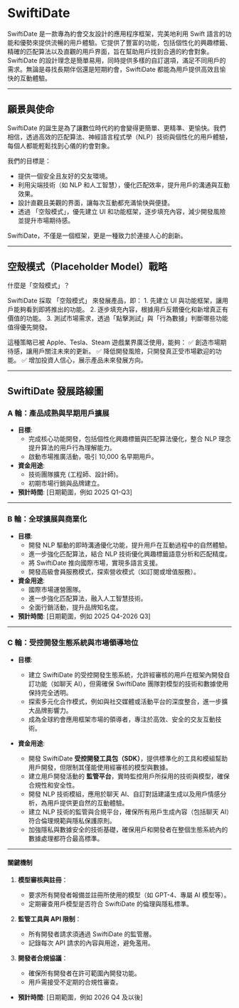# SwiftiDate
SwiftiDate 是一款專為約會交友設計的應用程序框架，完美地利用 Swift 語言的功能和優勢來提供流暢的用戶體驗。它提供了豐富的功能，包括個性化的興趣標籤、精確的匹配算法以及直觀的用戶界面，旨在幫助用戶找到合適的約會對象。SwiftiDate 的設計理念是簡單易用，同時提供多樣的自訂選項，滿足不同用戶的需求。無論是尋找長期伴侶還是短期約會，SwiftiDate 都能為用戶提供高效且愉快的互動體驗。

---

## 願景與使命

SwiftiDate 的誕生是為了讓數位時代的約會變得更簡單、更精準、更愉快。我們相信，透過高效的匹配算法、神經語言程式學（NLP）技術與個性化的用戶體驗，每個人都能輕鬆找到心儀的約會對象。

我們的目標是：
- 提供一個安全且友好的交友環境。
- 利用尖端技術（如 NLP 和人工智慧），優化匹配效率，提升用戶的溝通與互動效果。
- 設計直觀且美觀的界面，讓每次互動都充滿愉快與便捷。
- 透過 「空殼模式」，優先建立 UI 和功能框架，逐步填充內容，減少開發風險並提升市場期待感。

SwiftiDate，不僅是一個框架，更是一種致力於連接人心的創新。

---

## 空殼模式（Placeholder Model）戰略

什麼是「空殼模式」？

SwiftiDate 採取 「空殼模式」 來發展產品，即：
	1.	先建立 UI 與功能框架，讓用戶能夠看到即將推出的功能。
	2.	逐步填充內容，根據用戶反饋優化和新增真正有價值的功能。
	3.	測試市場需求，透過「點擊測試」與「行為數據」判斷哪些功能值得優先開發。

這種策略已被 Apple、Tesla、Steam 遊戲業界廣泛使用，能夠：
✅ 創造市場期待感，讓用戶關注未來的更新。
✅ 降低開發風險，只開發真正受市場歡迎的功能。
✅ 增加投資人信心，展示產品未來發展方向。

---

## SwiftiDate 發展路線圖

### A 輪：產品成熟與早期用戶擴展
- **目標**: 
  - 完成核心功能開發，包括個性化興趣標籤與匹配算法優化，整合 NLP 理念提升算法的用戶行為理解能力。
  - 啟動市場推廣活動，吸引 10,000 名早期用戶。
- **資金用途**: 
  - 技術團隊擴充 (工程師、設計師)。
  - 初期市場行銷與品牌建立。
- **預計時間**: [日期範圍，例如 2025 Q1-Q3]

---

### B 輪：全球擴展與商業化
- **目標**: 
  - 開發 NLP 驅動的即時溝通優化功能，提升用戶在互動過程中的自然體驗。
  - 進一步強化匹配算法，結合 NLP 技術優化興趣標籤語意分析和匹配精度。
  - 將 SwiftiDate 推向國際市場，實現多語言支援。
  - 開發高級會員服務模式，探索營收模式（如訂閱或增值服務）。
- **資金用途**: 
  - 國際市場運營團隊。
  - 進一步強化匹配算法，融入人工智慧技術。
  - 全面行銷活動，提升品牌知名度。
- **預計時間**: [日期範圍，例如 2025 Q4-2026 Q3]

---

### C 輪：受控開發生態系統與市場領導地位

- **目標**: 
  - 建立 SwiftiDate 的受控開發生態系統，允許經審核的用戶在框架內開發自訂功能（如聊天 AI），但需確保 SwiftiDate 團隊對模型的技術和數據使用保持完全透明。
  - 探索多元化合作模式，例如與社交媒體或活動平台的深度整合，進一步擴大品牌影響力。
  - 成為全球約會應用框架市場的領導者，專注於高效、安全的交友互動技術。

- **資金用途**: 
  - 開發 SwiftiDate **受控開發工具包（SDK）**，提供標準化的工具和模組幫助用戶開發，但限制其僅能使用經審核的模型與數據。
  - 建立用戶開發活動的 **監管平台**，實時監控用戶所採用的技術與模型，確保合規性和安全性。
  - 開發 NLP 技術模組，應用於聊天 AI、自訂對話建議生成以及用戶情感分析，為用戶提供更自然的互動體驗。
  - 建立 NLP 技術的監管與合規平台，確保所有用戶生成內容（包括聊天 AI）符合倫理規範與隱私保護原則。
  - 加強隱私與數據安全的技術基礎，確保用戶和開發者在整個生態系統內的數據處理都符合最高標準。

---

#### 關鍵機制
1. **模型審核與註冊**：
   - 要求所有開發者報備並註冊所使用的模型（如 GPT-4、專屬 AI 模型等）。
   - 定期審查用戶模型是否符合 SwiftiDate 的倫理與隱私標準。

2. **監管工具與 API 限制**：
   - 所有開發者請求須通過 SwiftiDate 的監管層。
   - 記錄每次 API 請求的內容與用途，避免濫用。

3. **開發者合規協議**：
   - 確保所有開發者在許可範圍內開發功能。
   - 用戶需接受不定期的合規性審查。

- **預計時間**: [日期範圍，例如 2026 Q4 及以後]

